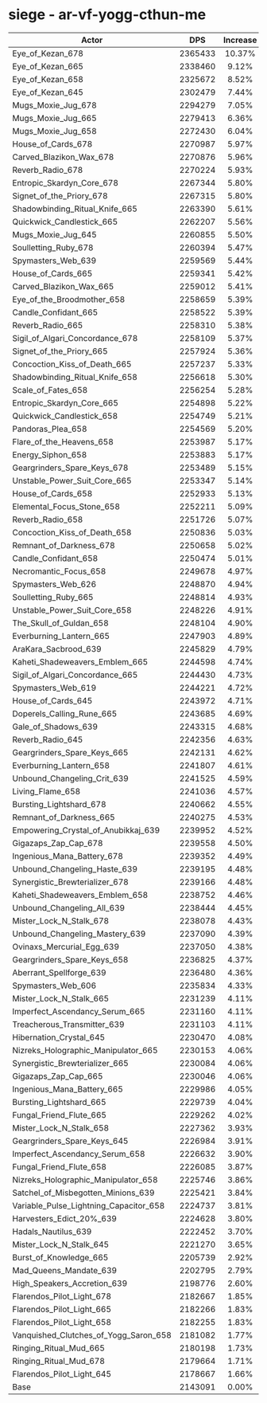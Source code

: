 # siege - ar-vf-yogg-cthun-me
| Actor | DPS | Increase |
|---|:---:|:---:|
|Eye_of_Kezan_678|2365433|10.37%|
|Eye_of_Kezan_665|2338460|9.12%|
|Eye_of_Kezan_658|2325672|8.52%|
|Eye_of_Kezan_645|2302479|7.44%|
|Mugs_Moxie_Jug_678|2294279|7.05%|
|Mugs_Moxie_Jug_665|2279413|6.36%|
|Mugs_Moxie_Jug_658|2272430|6.04%|
|House_of_Cards_678|2270987|5.97%|
|Carved_Blazikon_Wax_678|2270876|5.96%|
|Reverb_Radio_678|2270224|5.93%|
|Entropic_Skardyn_Core_678|2267344|5.80%|
|Signet_of_the_Priory_678|2267315|5.80%|
|Shadowbinding_Ritual_Knife_665|2263390|5.61%|
|Quickwick_Candlestick_665|2262207|5.56%|
|Mugs_Moxie_Jug_645|2260855|5.50%|
|Soulletting_Ruby_678|2260394|5.47%|
|Spymasters_Web_639|2259569|5.44%|
|House_of_Cards_665|2259341|5.42%|
|Carved_Blazikon_Wax_665|2259012|5.41%|
|Eye_of_the_Broodmother_658|2258659|5.39%|
|Candle_Confidant_665|2258522|5.39%|
|Reverb_Radio_665|2258310|5.38%|
|Sigil_of_Algari_Concordance_678|2258109|5.37%|
|Signet_of_the_Priory_665|2257924|5.36%|
|Concoction_Kiss_of_Death_665|2257237|5.33%|
|Shadowbinding_Ritual_Knife_658|2256618|5.30%|
|Scale_of_Fates_658|2256254|5.28%|
|Entropic_Skardyn_Core_665|2254898|5.22%|
|Quickwick_Candlestick_658|2254749|5.21%|
|Pandoras_Plea_658|2254569|5.20%|
|Flare_of_the_Heavens_658|2253987|5.17%|
|Energy_Siphon_658|2253883|5.17%|
|Geargrinders_Spare_Keys_678|2253489|5.15%|
|Unstable_Power_Suit_Core_665|2253347|5.14%|
|House_of_Cards_658|2252933|5.13%|
|Elemental_Focus_Stone_658|2252211|5.09%|
|Reverb_Radio_658|2251726|5.07%|
|Concoction_Kiss_of_Death_658|2250836|5.03%|
|Remnant_of_Darkness_678|2250658|5.02%|
|Candle_Confidant_658|2250474|5.01%|
|Necromantic_Focus_658|2249678|4.97%|
|Spymasters_Web_626|2248870|4.94%|
|Soulletting_Ruby_665|2248814|4.93%|
|Unstable_Power_Suit_Core_658|2248226|4.91%|
|The_Skull_of_Guldan_658|2248104|4.90%|
|Everburning_Lantern_665|2247903|4.89%|
|AraKara_Sacbrood_639|2245829|4.79%|
|Kaheti_Shadeweavers_Emblem_665|2244598|4.74%|
|Sigil_of_Algari_Concordance_665|2244430|4.73%|
|Spymasters_Web_619|2244221|4.72%|
|House_of_Cards_645|2243972|4.71%|
|Doperels_Calling_Rune_665|2243685|4.69%|
|Gale_of_Shadows_639|2243315|4.68%|
|Reverb_Radio_645|2242356|4.63%|
|Geargrinders_Spare_Keys_665|2242131|4.62%|
|Everburning_Lantern_658|2241807|4.61%|
|Unbound_Changeling_Crit_639|2241525|4.59%|
|Living_Flame_658|2241036|4.57%|
|Bursting_Lightshard_678|2240662|4.55%|
|Remnant_of_Darkness_665|2240275|4.53%|
|Empowering_Crystal_of_Anubikkaj_639|2239952|4.52%|
|Gigazaps_Zap_Cap_678|2239558|4.50%|
|Ingenious_Mana_Battery_678|2239352|4.49%|
|Unbound_Changeling_Haste_639|2239195|4.48%|
|Synergistic_Brewterializer_678|2239166|4.48%|
|Kaheti_Shadeweavers_Emblem_658|2238752|4.46%|
|Unbound_Changeling_All_639|2238444|4.45%|
|Mister_Lock_N_Stalk_678|2238078|4.43%|
|Unbound_Changeling_Mastery_639|2237090|4.39%|
|Ovinaxs_Mercurial_Egg_639|2237050|4.38%|
|Geargrinders_Spare_Keys_658|2236825|4.37%|
|Aberrant_Spellforge_639|2236480|4.36%|
|Spymasters_Web_606|2235834|4.33%|
|Mister_Lock_N_Stalk_665|2231239|4.11%|
|Imperfect_Ascendancy_Serum_665|2231160|4.11%|
|Treacherous_Transmitter_639|2231103|4.11%|
|Hibernation_Crystal_645|2230470|4.08%|
|Nizreks_Holographic_Manipulator_665|2230153|4.06%|
|Synergistic_Brewterializer_665|2230084|4.06%|
|Gigazaps_Zap_Cap_665|2230046|4.06%|
|Ingenious_Mana_Battery_665|2229986|4.05%|
|Bursting_Lightshard_665|2229739|4.04%|
|Fungal_Friend_Flute_665|2229262|4.02%|
|Mister_Lock_N_Stalk_658|2227362|3.93%|
|Geargrinders_Spare_Keys_645|2226984|3.91%|
|Imperfect_Ascendancy_Serum_658|2226632|3.90%|
|Fungal_Friend_Flute_658|2226085|3.87%|
|Nizreks_Holographic_Manipulator_658|2225746|3.86%|
|Satchel_of_Misbegotten_Minions_639|2225421|3.84%|
|Variable_Pulse_Lightning_Capacitor_658|2224737|3.81%|
|Harvesters_Edict_20%_639|2224628|3.80%|
|Hadals_Nautilus_639|2222452|3.70%|
|Mister_Lock_N_Stalk_645|2221270|3.65%|
|Burst_of_Knowledge_665|2205739|2.92%|
|Mad_Queens_Mandate_639|2202795|2.79%|
|High_Speakers_Accretion_639|2198776|2.60%|
|Flarendos_Pilot_Light_678|2182667|1.85%|
|Flarendos_Pilot_Light_665|2182266|1.83%|
|Flarendos_Pilot_Light_658|2182255|1.83%|
|Vanquished_Clutches_of_Yogg_Saron_658|2181082|1.77%|
|Ringing_Ritual_Mud_665|2180198|1.73%|
|Ringing_Ritual_Mud_678|2179664|1.71%|
|Flarendos_Pilot_Light_645|2178667|1.66%|
|Base|2143091|0.00%|
